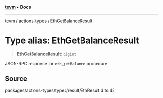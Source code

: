 [**tevm**](../../README.md) • **Docs**

***

[tevm](../../modules.md) / [actions-types](../README.md) / EthGetBalanceResult

# Type alias: EthGetBalanceResult

> **EthGetBalanceResult**: `bigint`

JSON-RPC response for `eth_getBalance` procedure

## Source

packages/actions-types/types/result/EthResult.d.ts:43
